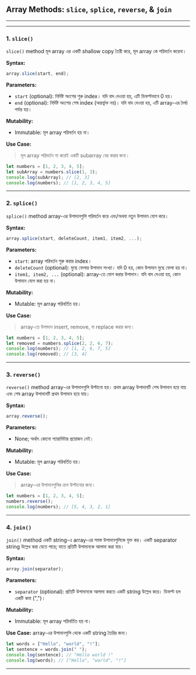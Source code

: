 ## Array Methods: `slice`, `splice`, `reverse`, & `join`
---

---

### 1. `slice()`
`slice()` method মূল array এর একটি  shallow copy তৈরী করে,  মূল array কে পরিবর্তন করেনা।

**Syntax:**
```javascript
array.slice(start, end);
```

**Parameters:**
- `start` (optional): নির্দিষ্ট অংশের শুরু index। যদি বাদ দেওয়া হয়, এটি ডিফল্টভাবে 0 হয়।
- `end` (optional): নির্দিষ্ট অংশের শেষ index (অন্তর্ভুক্ত নয়)। যদি বাদ দেওয়া হয়, এটি array-এর দৈর্ঘ্য পর্যন্ত হয়।

**Mutability:**
- Immutable: মূল array পরিবর্তন হয় না।

**Use Case:**
>মূল array পরিবর্তন না করেই একটি subarray বের করার জন্য।
```javascript
let numbers = [1, 2, 3, 4, 5];
let subArray = numbers.slice(1, 3);
console.log(subArray); // [2, 3]
console.log(numbers); // [1, 2, 3, 4, 5]
```

---

### 2. `splice()`
`splice()` method array-এর উপাদানগুলি পরিবর্তন করে এবং/অথবা নতুন উপাদান যোগ করে।

**Syntax:**
```javascript
array.splice(start, deleteCount, item1, item2, ...);
```

**Parameters:**
- `start`: array পরিবর্তন শুরু করার index।
- `deleteCount` (optional): মুছে ফেলার উপাদান সংখ্যা। যদি 0 হয়, কোন উপাদান মুছে ফেলা হয় না।
- `item1, item2, ...` (optional): array-তে যোগ করার উপাদান। যদি বাদ দেওয়া হয়, কোন উপাদান যোগ করা হয় না।

**Mutability:**
- Mutable: মূল array পরিবর্তিত হয়।

**Use Case:**
>array-তে উপাদান insert, remove, বা replace করার জন্য।
```javascript
let numbers = [1, 2, 3, 4, 5];
let removed = numbers.splice(2, 2, 6, 7);
console.log(numbers); // [1, 2, 6, 7, 5]
console.log(removed); // [3, 4]
```

---

### 3. `reverse()`
`reverse()` method array-এর উপাদানগুলি উল্টানো হয়। প্রথম array উপাদানটি শেষ উপাদান হয়ে যায় এবং শেষ array উপাদানটি প্রথম উপাদান হয়ে যায়।

**Syntax:**
```javascript
array.reverse();
```

**Parameters:**
- None; অর্থাৎ কোনো প্যারামিটার প্রয়োজন নেই।

**Mutability:**
- Mutable: মূল array পরিবর্তিত হয়।

**Use Case:**
>array-এর উপাদানগুলির ক্রম উল্টানোর জন্য।
```javascript
let numbers = [1, 2, 3, 4, 5];
numbers.reverse();
console.log(numbers); // [5, 4, 3, 2, 1]
```

---

### 4. `join()`
`join()` method একটি string-এ array-এর সমস্ত উপাদানগুলিকে যুক্ত কর। একটি separator string উল্লেখ করা যেতে পারে; যাতে প্রতিটি উপাদানকে আলাদা করা যায়।

**Syntax:**
```javascript
array.join(separator);
```

**Parameters:**
- `separator` (optional): প্রতিটি উপাদানকে আলাদা করতে একটি string উল্লেখ করে। ডিফল্ট হল একটি কমা (",")।

**Mutability:**
- Immutable: মূল array পরিবর্তিত হয় না।

**Use Case:**
array-এর উপাদানগুলি থেকে একটি string তৈরির জন্য।
```javascript
let words = ["Hello", "world", "!"];
let sentence = words.join(" ");
console.log(sentence); // "Hello world !"
console.log(words); // ["Hello", "world", "!"]
```

---

